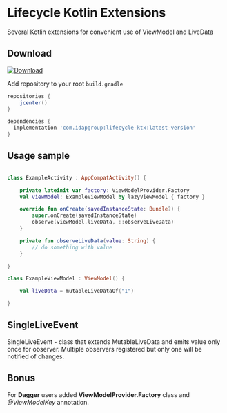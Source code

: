 Lifecycle Kotlin Extensions
============

Several Kotlin extensions for convenient use of ViewModel and LiveData

Download
--------
[ ![Download](https://api.bintray.com/packages/idapgroup/kotlin/lifecycle-ktx/images/download.svg?version=1.0.0) ](https://bintray.com/idapgroup/kotlin/lifecycle-ktx/1.0.0/link)

Add repository to your root `build.gradle`

```groovy
repositories {
    jcenter()
}
```


```groovy
dependencies {
  implementation 'com.idapgroup:lifecycle-ktx:latest-version'
}
```


Usage sample
-------------

```kotlin

class ExampleActivity : AppCompatActivity() {

    private lateinit var factory: ViewModelProvider.Factory
    val viewModel: ExampleViewModel by lazyViewModel { factory }

    override fun onCreate(savedInstanceState: Bundle?) {
        super.onCreate(savedInstanceState)
        observe(viewModel.liveData, ::observeLiveData)
    }

    private fun observeLiveData(value: String) {
        // do something with value
    }

}

class ExampleViewModel : ViewModel() {

    val liveData = mutableLiveDataOf("1")

}

```

SingleLiveEvent
----------------

SingleLiveEvent - class that extends MutableLiveData and emits value only once for observer.
Multiple observers registered but only one will be notified of changes.


Bonus
-------------

For __Dagger__ users added __ViewModelProvider.Factory__ class and _@ViewModelKey_ annotation.

